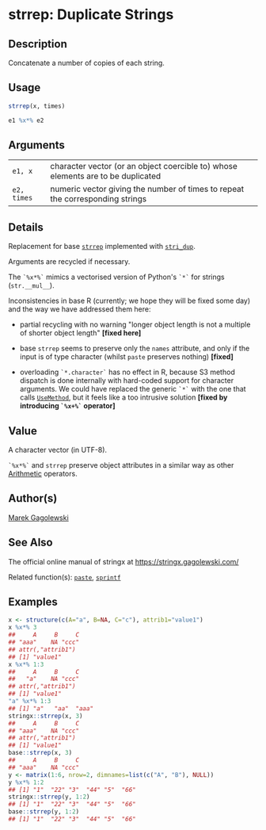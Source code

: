 # strrep: Duplicate Strings

## Description

Concatenate a number of copies of each string.

## Usage

```r
strrep(x, times)

e1 %x*% e2
```

## Arguments

|             |                                                                                  |
|-------------|----------------------------------------------------------------------------------|
| `e1, x`     | character vector (or an object coercible to) whose elements are to be duplicated |
| `e2, times` | numeric vector giving the number of times to repeat the corresponding strings    |

## Details

Replacement for base [`strrep`](https://stat.ethz.ch/R-manual/R-devel/library/base/help/strrep.html) implemented with [`stri_dup`](https://stringi.gagolewski.com/rapi/stri_dup.html).

Arguments are recycled if necessary.

The `` `%x*%` `` mimics a vectorised version of Python\'s `` `*` `` for strings (`str.__mul__`).

Inconsistencies in base R (currently; we hope they will be fixed some day) and the way we have addressed them here:

-   partial recycling with no warning \"longer object length is not a multiple of shorter object length\" **\[fixed here\]**

-   base `strrep` seems to preserve only the `names` attribute, and only if the input is of type character (whilst `paste` preserves nothing) **\[fixed\]**

-   overloading `` `*.character` `` has no effect in R, because S3 method dispatch is done internally with hard-coded support for character arguments. We could have replaced the generic `` `*` `` with the one that calls [`UseMethod`](https://stat.ethz.ch/R-manual/R-devel/library/base/help/UseMethod.html), but it feels like a too intrusive solution **\[fixed by introducing `` `%x+%` `` operator\]**

## Value

A character vector (in UTF-8).

`` `%x*%` `` and `strrep` preserve object attributes in a similar way as other [Arithmetic](https://stat.ethz.ch/R-manual/R-devel/library/base/help/Arithmetic.html) operators.

## Author(s)

[Marek Gagolewski](https://www.gagolewski.com/)

## See Also

The official online manual of <span class="pkg">stringx</span> at <https://stringx.gagolewski.com/>

Related function(s): [`paste`](paste.md), [`sprintf`](sprintf.md)

## Examples




```r
x <- structure(c(A="a", B=NA, C="c"), attrib1="value1")
x %x*% 3
##     A     B     C 
## "aaa"    NA "ccc" 
## attr(,"attrib1")
## [1] "value1"
x %x*% 1:3
##     A     B     C 
##   "a"    NA "ccc" 
## attr(,"attrib1")
## [1] "value1"
"a" %x*% 1:3
## [1] "a"   "aa"  "aaa"
stringx::strrep(x, 3)
##     A     B     C 
## "aaa"    NA "ccc" 
## attr(,"attrib1")
## [1] "value1"
base::strrep(x, 3)
##     A     B     C 
## "aaa"    NA "ccc"
y <- matrix(1:6, nrow=2, dimnames=list(c("A", "B"), NULL))
y %x*% 1:2
## [1] "1"  "22" "3"  "44" "5"  "66"
stringx::strrep(y, 1:2)
## [1] "1"  "22" "3"  "44" "5"  "66"
base::strrep(y, 1:2)
## [1] "1"  "22" "3"  "44" "5"  "66"
```
